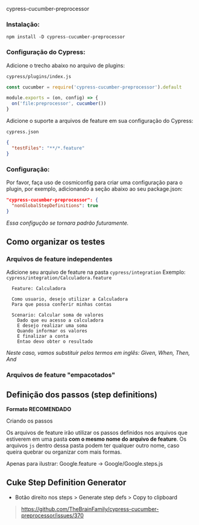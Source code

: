 cypress-cucumber-preprocessor

### Instalação:

`npm install -D cypress-cucumber-preprocessor`

### Configuração do Cypress:

Adicione o trecho abaixo no arquivo de plugins: 

`cypress/plugins/index.js`

```js
const cucumber = require('cypress-cucumber-preprocessor').default

module.exports = (on, config) => {
  on('file:preprocessor', cucumber())
}
``` 

Adicione o suporte a arquivos de feature em sua configuração do Cypress:

`cypress.json`
```json
{
  "testFiles": "**/*.feature"  
}
```

### Configuração:
Por favor, faça uso de cosmiconfig para criar uma configuração para o plugin, por exemplo, adicionando a seção abaixo ao seu package.json:

```json
"cypress-cucumber-preprocessor": {
  "nonGlobalStepDefinitions": true 
}
``` 

*Essa configução se tornara padrão futuramente.* 

## Como organizar os testes

### Arquivos de feature independentes

Adicione seu arquivo de feature na pasta `cypress/integration`
Exemplo: `cypress/integration/Calculadora.feature`

```gherkin
  Feature: Calculadora

  Como usuario, desejo utilizar a Calculadora
  Para que possa conferir minhas contas

  Scenario: Calcular soma de valores
    Dado que eu acesso a calculadora
    E desejo realizar uma soma
    Quando informar os valores
    E finalizar a conta
    Entao devo obter o resultado

```
*Neste caso, vamos substituir pelos termos em inglês: Given, When, Then, And* 

### Arquivos de feature "empacotados"



## Definição dos passos (step definitions)

**Formato RECOMENDADO**

Criando os passos

Os arquivos de feature irão utilizar os passos definidos nos arquivos que estiverem em uma pasta **com o mesmo nome do arquivo de feature**. Os arquivos `js` dentro dessa pasta podem ter qualquer outro nome, caso queira quebrar ou organizar com mais formas.

Apenas para ilustrar: Google.feature -> Google/Google.steps.js

## Cuke Step Definition Generator
- Botão direito nos steps > Generate step defs > Copy to clipboard

> https://github.com/TheBrainFamily/cypress-cucumber-preprocessor/issues/370
